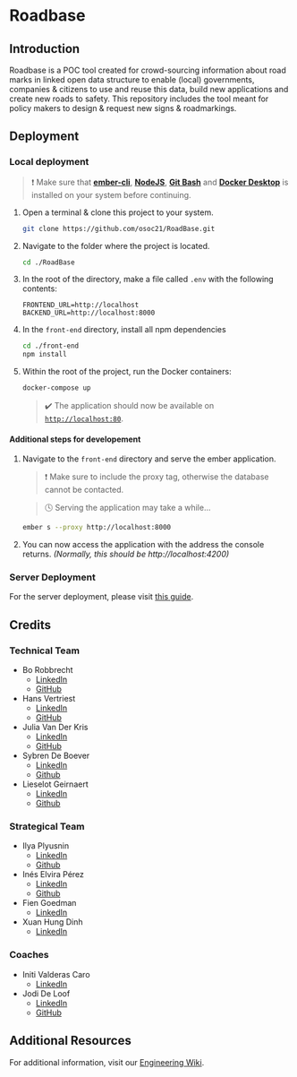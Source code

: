 # Roadbase

## Introduction
Roadbase is a POC tool created for crowd-sourcing information about road marks in linked open data structure to enable (local) governments, companies & citizens to use and reuse this data, build new applications and create new roads to safety. This repository includes the tool meant for policy makers to design & request new signs & roadmarkings.

## Deployment
### Local deployment
> ❗ Make sure that **[ember-cli](https://cli.emberjs.com/release/)**, **[NodeJS](https://nodejs.org/en/)**, **[Git Bash](https://git-scm.com/downloads)** and **[Docker Desktop](https://www.docker.com/products/docker-desktop)** is installed on your system before continuing.

1. Open a terminal & clone this project to your system.
    ```bash
    git clone https://github.com/osoc21/RoadBase.git
    ```
    
2. Navigate to the folder where the project is located.
    ```bash
    cd ./RoadBase
    ```
3. In the root of the directory, make a file called `.env` with the following contents:
    ```dotenv
    FRONTEND_URL=http://localhost
    BACKEND_URL=http://localhost:8000
    ```
5. In the `front-end` directory, install all npm dependencies
    ```bash
    cd ./front-end
    npm install
    ```
4. Within the root of the project, run the Docker containers:
    ```bash
    docker-compose up
    ```
    > ✔️ The application should now be available on [`http://localhost:80`](http://localhost:80).
    
#### Additional steps for developement
1. Navigate to the `front-end` directory and serve the ember application.
    > ❗ Make sure to include the proxy tag, otherwise the database cannot be contacted.
    
    >  🕓 Serving the application may take a while...
    ```bash
    ember s --proxy http://localhost:8000
    ```
2. You can now access the application with the address the console returns. *(Normally, this should be http://localhost:4200)*

### Server Deployment
For the server deployment, please visit [this guide](https://github.com/osoc21/RoadBase/blob/master/misc/deployment/README.md).

## Credits
### Technical Team

- Bo Robbrecht
    - [LinkedIn](https://www.linkedin.com/in/borobbrecht/)
    - [GitHub](https://github.com/BT-Creator)
- Hans Vertriest
    - [LinkedIn](https://www.linkedin.com/in/hans-vertriest-a57763174/)
    - [GitHub](https://github.com/hansvertriest)
- Julia Van Der Kris
    - [LinkedIn](https://www.linkedin.com/in/julia-van-der-kris/)
    - [GitHub](https://github.com/juliavdkris/)
- Sybren De Boever
    - [LinkedIn](https://www.linkedin.com/in/sybren-de-boever-27281b114/)
    - [Github](https://www.linkedin.com/in/sybren-de-boever-27281b114/)
- Lieselot Geirnaert
    - [LinkedIn](https://www.linkedin.com/in/lieselotgeirnaert/)
    - [Github](https://github.com/lieselotgeirnaert)
### Strategical Team
- Ilya Plyusnin
    - [LinkedIn](https://www.linkedin.com/in/ilya-plyusnin-6bba6911a/)
    - [Github](https://github.com/HungryHypnoHippo)
- Inés Elvira Pérez
    - [LinkedIn](https://www.linkedin.com/in/in%C3%A9s-elvira-797326135/)
    - [Github](https://github.com/seniep)
- Fien Goedman
    - [LinkedIn](https://www.linkedin.com/in/fien-goeman-9632a61b5/)
- Xuan Hung Dinh
    - [LinkedIn](https://www.linkedin.com/in/ameliodinh210/)
### Coaches
- Initi Valderas Caro
    - [LinkedIn](https://www.linkedin.com/in/inti-valderas-caro/)
- Jodi De Loof
    - [LinkedIn](https://www.linkedin.com/in/jodideloof/)
    - [GitHub](https://github.com/jodiDL)

## Additional Resources

For additional information, visit our [Engineering Wiki](https://roadbase.notion.site/Engineering-Wiki-f926251e176e4a8abecd464d30d8aea4).

